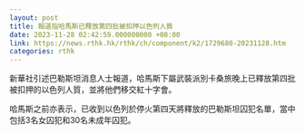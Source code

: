 ```yaml
---
layout: post
title: 報道指哈馬斯已釋放第四批被扣押以色列人質
date: 2023-11-28 02:42:59.000000000 +08:00
link: https://news.rthk.hk/rthk/ch/component/k2/1729680-20231128.htm
categories: rthk
---
```


新華社引述巴勒斯坦消息人士報道，哈馬斯下屬武裝派別卡桑旅晚上已釋放第四批被扣押的以色列人質，並將他們移交紅十字會。

哈馬斯之前亦表示，已收到以色列於停火第四天將釋放的巴勒斯坦囚犯名單，當中包括3名女囚犯和30名未成年囚犯。
